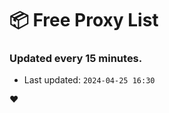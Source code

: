 # :package: Free Proxy List
### Updated every 15 minutes.

- Last updated: `2024-04-25 16:30`

:heart:
